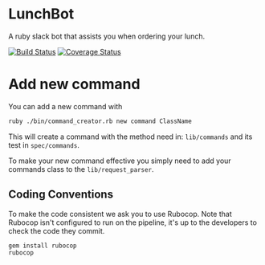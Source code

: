 # LunchBot
A ruby slack bot that assists you when ordering your lunch.

[![Build Status](https://travis-ci.org/fabientownsend/lunchbot.svg?branch=master)](https://travis-ci.org/fabientownsend/lunchbot)
[![Coverage Status](https://coveralls.io/repos/github/fabientownsend/lunchbot/badge.svg?branch=master)](https://coveralls.io/github/fabientownsend/lunchbot?branch=master)

# Add new command
You can add a new command with
``` bash
ruby ./bin/command_creator.rb new command ClassName
```

This will create a command with the method need in: `lib/commands` and its test in `spec/commands`.

To make your new command effective you simply need to add your commands class to the `lib/request_parser`.

## Coding Conventions
To make the code consistent we ask you to use Rubocop.
Note that Rubocop isn't configured to run on the pipeline, it's up to the
developers to check the code they commit.

``` bash
gem install rubocop
rubocop
```
